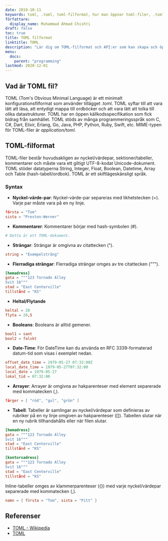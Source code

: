 ```yaml
---
date: 2019-10-11
keywords: toml, .toml, toml-filformat, hur man öppnar toml-filer, .toml-tillägg, toml-tillägg
författare:
  display_name: Muhammad Ahmad Chishti
draft: false
toc: true
title: TOML filformat
linktitle: TOML
description: "Lär dig om TOML-filformat och API:er som kan skapa och öppna TOML-filer." 
menu:
  docs:
    parent: "programming"
lastmod: 2020-12-01
---
```


## Vad är TOML fil? ##

TOML (Tom's Obvious Minimal Language) är ett minimalt konfigurationsfilformat som använder tillägget .toml. TOML syftar till att vara lätt att läsa, att entydigt mappa till ordböcker och att vara lätt att tolka till olika datastrukturer. TOML har en öppen källkodsspecifikation som fick bidrag från samhället. TOML stöds av många programmeringsspråk som C, C#, Dart, Elixir, Erlang, Go, Java, PHP, Python, Ruby, Swift, etc. MIME-typen för TOML-filer är *application/toml*.


## TOML-filformat ##

TOML-filer består huvudsakligen av nyckel/värdepar, sektioner/tabeller, kommentarer och måste vara ett giltigt UTF-8-kodat Unicode-dokument. TOML stöder datatyperna String, Integer, Float, Boolean, Datetime, Array och Table (hash-tabell/ordbok). TOML är ett skiftlägeskänsligt språk.

### Syntax ###

- **Nyckel-värde-par**: Nyckel-värde-par separeras med likhetstecken (=). Varje par måste vara på en ny linje.

``` toml
första = "Tom"
sista = "Preston-Werner"
```

- **Kommentarer**: Kommentarer börjar med hash-symbolen (#).

``` toml
# Detta är ett TOML-dokument.
```

- **Strängar**: Strängar är omgivna av citattecken (").

``` toml
string = "Exempelsträng"
```

- **Flerradiga strängar**: Flerradiga strängar omges av tre citattecken (""").

``` toml
[hemadress]
gata = """123 Tornado Alley
Svit 16"""
stad = "East Centerville"
tillstånd = "KS"
```

- **Heltal/Flytande**

``` toml
heltal = 20
flyta = 20,5
```

- **Booleans**: Booleans är alltid gemener.

``` toml
bool1 = sant
bool2 = falskt
```

- **Date-Time**: För DateTime kan du använda en RFC 3339-formaterad datum-tid som visas i exemplet nedan.

``` toml
offset_date_time = 1979-05-27 07:32:00Z
local_date_time = 1979-05-27T07:32:00
local_date = 1979-05-27
lokal_tid = 07:32:00
```

- **Arrayer**: Arrayer är omgivna av hakparenteser med element separerade med kommatecken (,).

``` toml
färger = [ "röd", "gul", "grön" ]
```

- **Tabell**: Tabeller är samlingar av nyckel/värdepar som definieras av rubriker på en ny linje omgiven av hakparenteser ([]). Tabellen slutar när en ny rubrik tillhandahålls eller när filen slutar.

``` toml
[hemadress]
gata = """123 Tornado Alley
Svit 16"""
stad = "East Centerville"
tillstånd = "KS"

[kontorsadress]
gata = """123 Tornado Alley
Svit 16"""
stad = "East Centerville"
tillstånd = "KS"
```

Inline-tabeller omges av klammerparenteser ({}) med varje nyckel/värdepar separerade med kommatecken (,).

``` toml
namn = { första = "Tom", sista = "Pitt" }
```

## Referenser ##

- [TOML - Wikipedia](https://en.wikipedia.org/wiki/TOML)
- [TOML](https://toml.io/en/)

